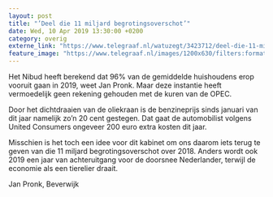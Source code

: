 ```yaml
---
layout: post
title: "’Deel die 11 miljard begrotingsoverschot’"
date: Wed, 10 Apr 2019 13:30:00 +0200
category: overig
externe_link: "https://www.telegraaf.nl/watuzegt/3423712/deel-die-11-miljard-begrotingsoverschot"
feature_image: "https://www.telegraaf.nl/images/1200x630/filters:format(jpeg):quality(80)/cdn-kiosk-api.telegraaf.nl/484fb784-5b81-11e9-847b-0218eaf05005.jpg"
---
```


<p class="intro">Het Nibud heeft berekend dat 96% van de gemiddelde huishoudens erop vooruit gaan in 2019, weet Jan Pronk. Maar deze instantie heeft vermoedelijk geen rekening gehouden met de kuren van de OPEC.</p> <p>Door het dichtdraaien van de oliekraan is de benzineprijs sinds januari van dit jaar namelijk zo’n 20 cent gestegen. Dat gaat de automobilist volgens United Consumers ongeveer 200 euro extra kosten dit jaar.</p><p>Misschien is het toch een idee voor dit kabinet om ons daarom iets terug te geven van die 11 miljard begrotingsoverschot over 2018. Anders wordt ook 2019 een jaar van achteruitgang voor de doorsnee Nederlander, terwijl de economie als een tierelier draait.</p><p>Jan Pronk, Beverwijk</p>
